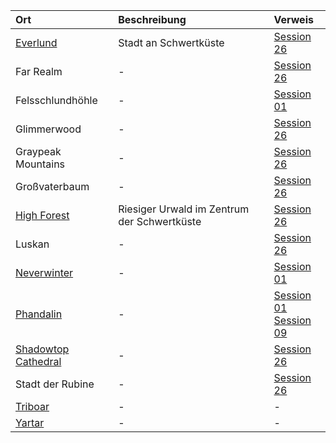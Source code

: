 | Ort | Beschreibung | Verweis |
|:------------|:----------------|:----------------|
| [Everlund](https://lolindhir.github.io/PnP/campaigns/starter/locations/cities/everlund) | Stadt an Schwertküste | [Session 26](https://lolindhir.github.io/PnP/campaigns/starter/sessions/session026) |
| Far Realm | - | [Session 26](https://lolindhir.github.io/PnP/campaigns/starter/sessions/session026) |
| Felsschlundhöhle | - | [Session 01](https://lolindhir.github.io/PnP/campaigns/starter/sessions/session001) |
| Glimmerwood | - | [Session 26](https://lolindhir.github.io/PnP/campaigns/starter/sessions/session026) |
| Graypeak Mountains | - | [Session 26](https://lolindhir.github.io/PnP/campaigns/starter/sessions/session026) |
| Großvaterbaum | - | [Session 26](https://lolindhir.github.io/PnP/campaigns/starter/sessions/session026) |
| [High Forest](https://lolindhir.github.io/PnP/campaigns/starter/locations/regions/high_forest) | Riesiger Urwald im Zentrum der Schwertküste | [Session 26](https://lolindhir.github.io/PnP/campaigns/starter/sessions/session026) |
| Luskan | - | [Session 26](https://lolindhir.github.io/PnP/campaigns/starter/sessions/session026) |
| [Neverwinter](https://lolindhir.github.io/PnP/campaigns/starter/locations/cities/neverwinter) | - | [Session 01](https://lolindhir.github.io/PnP/campaigns/starter/sessions/session001) |
| [Phandalin](https://lolindhir.github.io/PnP/campaigns/starter/locations/cities/phandalin) | - | [Session 01](https://lolindhir.github.io/PnP/campaigns/starter/sessions/session001)<br>[Session 09](https://lolindhir.github.io/PnP/campaigns/starter/sessions/session009) |
| [Shadowtop Cathedral](https://lolindhir.github.io/PnP/campaigns/starter/locations/landmarks/shadowtop_cathedral) | - | [Session 26](https://lolindhir.github.io/PnP/campaigns/starter/sessions/session026) |
| Stadt der Rubine | - | [Session 26](https://lolindhir.github.io/PnP/campaigns/starter/sessions/session026) |
| [Triboar](https://lolindhir.github.io/PnP/campaigns/starter/locations/cities/triboar) | - | - |
| [Yartar](https://lolindhir.github.io/PnP/campaigns/starter/locations/cities/yartar) | - | - |
